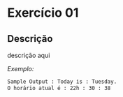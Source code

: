 # Exercício 01

## Descrição

descrição aqui

_Exemplo:_

```sh
Sample Output : Today is : Tuesday.
O horário atual é : 22h : 30 : 38
```
